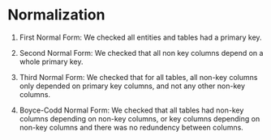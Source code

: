 # Normalization

1. First Normal Form: We checked all entities and tables had a primary key. 

2. Second Normal Form: We checked that all non key columns depend on a whole primary key. 

3. Third Normal Form: We checked that for all tables, all non-key columns only depended on primary key columns, and not any other non-key columns.

4. Boyce-Codd Normal Form: We checked that all tables had non-key columns depending on non-key columns, or key columns depending on non-key columns and there was no redundency between columns.